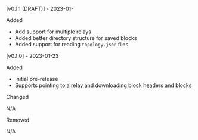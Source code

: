 [v0.1.1 (DRAFT)] - 2023-01-

Added
 - Add support for multiple relays
 - Added better directory structure for saved blocks
 - Added support for reading `topology.json` files

[v0.1.0] - 2023-01-23

Added
 - Initial pre-release
 - Supports pointing to a relay and downloading block headers and blocks

Changed

N/A

Removed

N/A